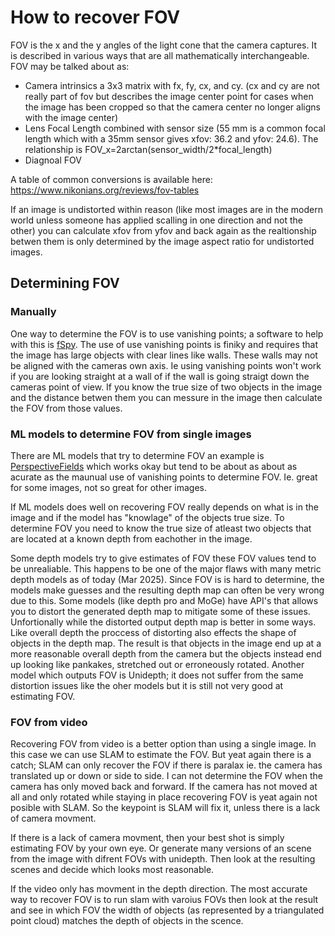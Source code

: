 # How to recover FOV

FOV is the x and the y angles of the light cone that the camera captures. It is described in various ways that are all mathematically interchangeable.
FOV may be talked about as:
- Camera intrinsics a 3x3 matrix with fx, fy, cx, and cy. (cx and cy are not really part of fov but describes the image center point for cases when the image has been cropped so that the camera center no longer aligns with the image center)
- Lens Focal Length combined with sensor size (55 mm is a common focal length which with a 35mm sensor gives xfov: 36.2 and yfov: 24.6). The relationship is FOV_x=2arctan(sensor_width/2*focal_length)
- Diagnoal FOV

A table of common conversions is available here: https://www.nikonians.org/reviews/fov-tables

If an image is undistorted within reason (like most images are in the modern world unless someone has applied scalling in one direction and not the other) you can calculate xfov from yfov and back again as the realtionship betwen them is only determined by the image aspect ratio for undistorted images.

## Determining FOV

### Manually
One way to determine the FOV is to use vanishing points; a software to help with this is [fSpy](https://github.com/stuffmatic/fSpy). The use of use vanishing points is finiky and requires that the image has large objects with clear lines like walls. These walls may not be aligned with the cameras own axis. Ie using vanishing points won't work if you are looking straight at a wall of if the wall is going straigt down the cameras point of view. If you know the true size of two objects in the image and the distance betwen them you can messure in the image then calculate the FOV from those values.

### ML models to determine FOV from single images
There are ML models that try to determine FOV an example is [PerspectiveFields](https://huggingface.co/spaces/jinlinyi/PerspectiveFields) which works okay but tend to be about as about as acurate as the maunual use of vanishing points to determine FOV. Ie. great for some images, not so great for other images.

If ML models does well on recovering FOV really depends on what is in the image and if the model has "knowlage" of the objects true size. To determine FOV you need to know the true size of atleast two objects that are located at a known depth from eachother in the image.

Some depth models try to give estimates of FOV these FOV values tend to be unrealiable. This happens to be one of the major flaws with many metric depth models as of today (Mar 2025). Since FOV is is hard to determine, the models make guesses and the resulting depth map can often be very wrong due to this. Some models (like depth pro and MoGe) have API's that allows you to distort the generated depth map to mitigate some of these issues. Unfortionally while the distorted output depth map is better in some ways. Like overall depth the proccess of distorting also effects the shape of objects in the depth map. The result is that objects in the image end up at a more reasonable overall depth from the camera but the objects instead end up looking like pankakes, stretched out or erroneously rotated. Another model which outputs FOV is Unidepth; it does not suffer from the same distortion issues like the oher models but it is still not very good at estimating FOV.

### FOV from video
Recovering FOV from video is a better option than using a single image. In this case we can use SLAM to estimate the FOV. But yeat again there is a catch; SLAM can only recover the FOV if there is paralax ie. the camera has translated up or down or side to side. I can not determine the FOV when the camera has only moved back and forward. If the camera has not moved at all and only rotated while staying in place recovering FOV is yeat again not posible with SLAM.
So the keypoint is SLAM will fix it, unless there is a lack of camera movment.

If there is a lack of camera movment, then your best shot is simply estimating FOV by your own eye. Or generate many versions of an scene from the image with difrent FOVs with unidepth. Then look at the resulting scenes and decide which looks most reasonable.

If the video only has movment in the depth direction. The most accurate way to recover FOV is to run slam with varoius FOVs then look at the result and see in which FOV the width of objects (as represented by a triangulated point cloud) matches the depth of objects in the scence.


